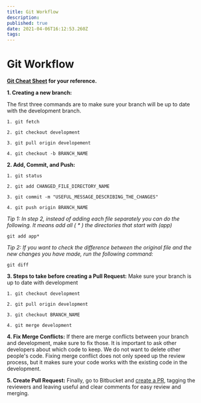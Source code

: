 ```yaml
---
title: Git Workflow
description: 
published: true
date: 2021-04-06T16:12:53.260Z
tags: 
---
```


# Git Workflow

**[Git Cheat Sheet](https://about.gitlab.com/images/press/git-cheat-sheet.pdf) for your reference.** 


**1. Creating a new branch:**

The first three commands are to make sure your branch will be up to date with the development branch. 
```
1. git fetch 

2. git checkout development 

3. git pull origin developement 

4. git checkout -b BRANCH_NAME
```

**2. Add, Commit, and Push:**
```
1. git status 

2. git add CHANGED_FILE_DIRECTORY_NAME

3. git commit -m "USEFUL_MESSAGE_DESCRIBING_THE_CHANGES"

4. git push origin BRANCH_NAME
```
*Tip 1: In step 2, instead of adding each file separately you can do the following. It means add all ( * ) the directories that start with (app)*
```
git add app*
```

*Tip 2: If you want to check the difference between the original file and the new changes you have made, run the following command:*
```
git diff
```


**3. Steps to take before creating a Pull Request:**
Make sure your branch is up to date with development 
```
1. git checkout development 

2. git pull origin development 

3. git checkout BRANCH_NAME

4. git merge development
```

**4. Fix Merge Conflicts:**
If there are merge conflicts between your branch and development, make sure to fix those. It is important to ask other developers about which code to keep. We do not want to delete other people's code. 
Fixing merge conflict does not only speed up the review process, but it makes sure your code works with the existing code in the development. 

**5. Create Pull Request:**
Finally, go to Bitbucket and [create a PR](/ssdt-program/pull-request), tagging the reviewers and leaving useful and clear comments for easy review and merging. 

